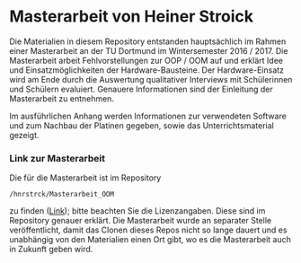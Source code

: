 # Masterarbeit von Heiner Stroick

Die Materialien in diesem Repository entstanden hauptsächlich im Rahmen einer Masterarbeit an der TU Dortmund im Wintersemester 2016 / 2017. Die Masterarbeit arbeit Fehlvorstellungen zur OOP / OOM auf und erklärt Idee und Einsatzmöglichkeiten der Hardware-Bausteine. Der Hardware-Einsatz wird am Ende durch die Auswertung qualitativer Interviews mit Schülerinnen und Schülern evaluiert. Genauere Informationen sind der Einleitung der Masterarbeit zu entnehmen.

Im ausführlichen Anhang werden Informationen zur verwendeten Software und zum Nachbau der Platinen gegeben, sowie das Unterrichtsmaterial gezeigt.


### Link zur Masterarbeit

Die für die Masterarbeit ist im Repository 

	/hnrstrck/Masterarbeit_OOM
	
zu finden ([Link](https://github.com/hnrstrck/Masterarbeit_OOM)); bitte beachten Sie die Lizenzangaben. Diese sind im Repository genauer erklärt. Die Masterarbeit wurde an separater Stelle veröffentlicht, damit das Clonen dieses Repos nicht so lange dauert und es unabhängig von den Materialien einen Ort gibt, wo es die Masterarbeit auch in Zukunft geben wird. 
